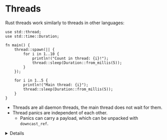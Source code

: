 # Threads

Rust threads work similarly to threads in other languages:

```rust,editable
use std::thread;
use std::time::Duration;

fn main() {
    thread::spawn(|| {
        for i in 1..10 {
            println!("Count in thread: {i}!");
            thread::sleep(Duration::from_millis(5));
        }
    });

    for i in 1..5 {
        println!("Main thread: {i}");
        thread::sleep(Duration::from_millis(5));
    }
}
```

* Threads are all daemon threads, the main thread does not wait for them.
* Thread panics are independent of each other.
  * Panics can carry a payload, which can be unpacked with `downcast_ref`.

<details>

Key points:

* Notice that the thread is stopped before it reaches 10 — the main thread is not waiting.

* Use `let handle = thread::spawn(...)` and later `handle.join()` to wait for the thread to finish.

* Trigger a panic in the thread, notice how this doesn't affect `main`.

* Use the `Result` return value from `handle.join()` to get access to the panic payload. This is a good type to talk about `Any`.

</details>
